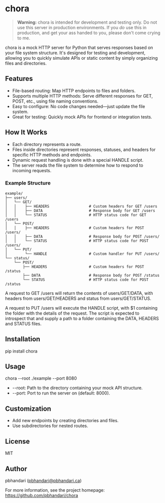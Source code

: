 # chora

> **Warning:** chora is intended for development and testing only. Do not use
this server in production environments.  If you _do_ use this in production, and
get your ass handed to you, please don't come crying to me.

chora is a mock HTTP server for Python that serves responses based on your file
system structure. It's designed for testing and development, allowing you to
quickly simulate APIs or static content by simply organizing files and
directories.

## Features

- File-based routing: Map HTTP endpoints to files and folders.
- Supports multiple HTTP methods: Serve different responses for GET, POST, etc., using file naming conventions.
- Easy to configure: No code changes needed—just update the file system.
- Great for testing: Quickly mock APIs for frontend or integration tests.

## How It Works

- Each directory represents a route.
- Files inside directories represent responses, statuses, and headers for specific HTTP methods and endpoints.
- Dynamic request handling is done with a special HANDLE script.
- The server reads the file system to determine how to respond to incoming requests.

### Example Structure

```text
example/
├── users/
│   └── GET/
│   │    ├── HEADERS                  # Custom headers for GET /users
│   │    ├── DATA                     # Response body for GET /users
│   │    └── STATUS                   # HTTP status code for GET /users
│   └── POST/
│   │    ├── HEADERS                  # Custom headers for POST /users/
│   │    ├── DATA                     # Response body for POST /users/
│   │    └── STATUS                   # HTTP status code for POST /users/
│   └── PUT/
│        └── HANDLE                   # Custom handler for PUT /users/
└── status/
    └── POST/
        ├── HEADERS                   # Custom headers for POST /status
        ├── DATA                      # Response body for POST /status
        └── STATUS                    # HTTP status code for POST /status
```

A request to GET /users will return the contents of users/GET/DATA, with
headers from users/GET/HEADERS and status from users/GET/STATUS.

A request to PUT /users will execute the HANDLE script, with $1 containing the folder
with the details of the request.  The script is expected to introspect that and supply
a path to a folder containing the DATA, HEADERS and STATUS files.

## Installation

pip install chora

## Usage

chora --root ./example --port 8080

- --root: Path to the directory containing your mock API structure.
- --port: Port to run the server on (default: 8000).

## Customization

- Add new endpoints by creating directories and files.
- Use subdirectories for nested routes.

## License

MIT

## Author

pbhandari (<pbhandari@pbhandari.ca>)

For more information, see the project homepage: <https://github.com/pbhandari/chora>
